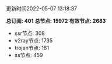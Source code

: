 更新时间2022-05-07 13:18:37

**总订阅: 401**
**总节点: 15972**
**有效节点: 2683**
- ssr节点: 308
- v2ray节点: 1735
- trojan节点: 181
- ss节点: 459
